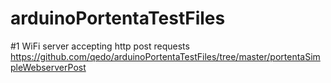 # arduinoPortentaTestFiles

#1 WiFi server accepting http post requests
https://github.com/qedo/arduinoPortentaTestFiles/tree/master/portentaSimpleWebserverPost
